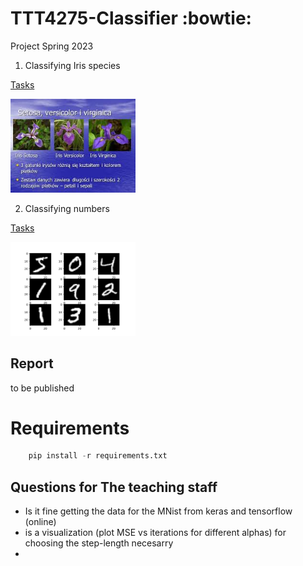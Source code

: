 # TTT4275-Classifier :bowtie:
Project Spring 2023

1. Classifying Iris species 

[Tasks](digits.pdf)

<img src="Iris_TTT4275/Klassene.jpg" width="200">

2. Classifying numbers

[Tasks](iris.pdf)

<img src="MNist_ttt4275/numbers.png" width="200">

## Report
to be published

# Requirements
 
```python
    pip install -r requirements.txt
```

## Questions for The teaching staff
* Is it fine getting the data for the MNist from keras and tensorflow (online)
* is a visualization (plot MSE vs iterations for different alphas) for choosing the step-length necesarry
* 
